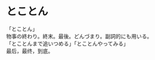 # とことん

<div class="vocab-term">
<div class="vocab-term-title">「とことん」</div>
<div class="vocab-term-content">
物事の終わり。終末。最後。どんづまり。副詞的にも用いる。
<br>
「とことんまで追いつめる」「とことんやってみる」
<br>
最后，最终，到底。
</div>
</div>